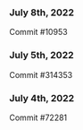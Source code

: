 ### July 8th, 2022

Commit #10953

### July 5th, 2022

Commit #314353


### July 4th, 2022

Commit #72281
